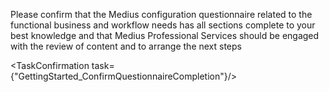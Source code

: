 Please confirm that the Medius configuration questionnaire related to the functional business and workflow needs has all sections complete to your best knowledge and that Medius Professional Services should be engaged with the review of content and to arrange the next steps 

<TaskConfirmation task={"GettingStarted_ConfirmQuestionnaireCompletion"}/>